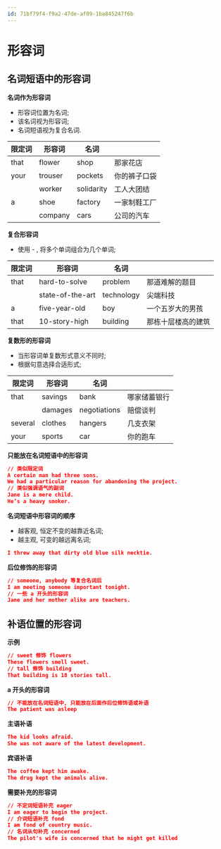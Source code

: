 ```yaml
---
id: 71bf79f4-f9a2-47de-af09-1ba845247f6b
---
```


# 形容词

## 名词短语中的形容词

**名词作为形容词**

- 形容词位置为名词;
- 该名词视为形容词;
- 名词短语视为复合名词.

| 限定词 | 形容词  | 名词       |              |
| ------ | ------- | ---------- | ------------ |
| that   | flower  | shop       | 那家花店     |
| your   | trouser | pockets    | 你的裤子口袋 |
|        | worker  | solidarity | 工人大团结   |
| a      | shoe    | factory    | 一家制鞋工厂 |
|        | company | cars       | 公司的汽车   |

**复合形容词**

- 使用 - , 将多个单词组合为几个单词;

| 限定词 | 形容词           | 名词       |                    |
| ------ | ---------------- | ---------- | ------------------ |
| that   | hard-to-solve    | problem    | 那道难解的题目     |
|        | state-of-the-art | technology | 尖端科技           |
| a      | five-year-old    | boy        | 一个五岁大的男孩   |
| that   | 10-story-high    | building   | 那栋十层楼高的建筑 |

**复数形的形容词**

- 当形容词单复数形式意义不同时;
- 根据句意选择合适形式;

| 限定词  | 形容词  | 名词         |              |
| ------- | ------- | ------------ | ------------ |
| that    | savings | bank         | 哪家储蓄银行 |
|         | damages | negotiations | 赔偿谈判     |
| several | clothes | hangers      | 几支衣架     |
| your    | sports  | car          | 你的跑车     |

**只能放在名词短语中的形容词**

```json
// 类似限定词
A certain man had three sons.
We had a particular reason for abandoning the project.
// 类似强调语气的副词
Jane is a mere child.
He’s a heavy smoker.
```

**名词短语中形容词的顺序**

- 越客观, 恒定不变的越靠近名词;
- 越主观, 可变的越远离名词;

```json
I threw away that dirty old blue silk necktie.
```

**后位修饰的形容词**

```json
// someone, anybody 等复合名词后
I am meeting someone important tonight.
// 一些 a 开头的形容词
Jane and her mother alike are teachers.
```

## 补语位置的形容词

**示例**

```json
// sweet 修饰 flowers
These flowers smell sweet.
// tall 修饰 building
That building is 18 stories tall.
```

**a 开头的形容词**

```json
// 不能放在名词短语中, 只能放在后面作后位修饰语或补语
The patient was asleep
```

**主语补语**

```json
The kid looks afraid.
She was not aware of the latest development.
```

**宾语补语**

```json
The coffee kept him awake.
The drug kept the animals alive.
```

**需要补充的形容词**

```json
// 不定词短语补充 eager
I am eager to begin the project.
// 介词短语补充 fond
I am fond of country music.
// 名词从句补充 concerned
The pilot's wife is concerned that he might get killed
```

